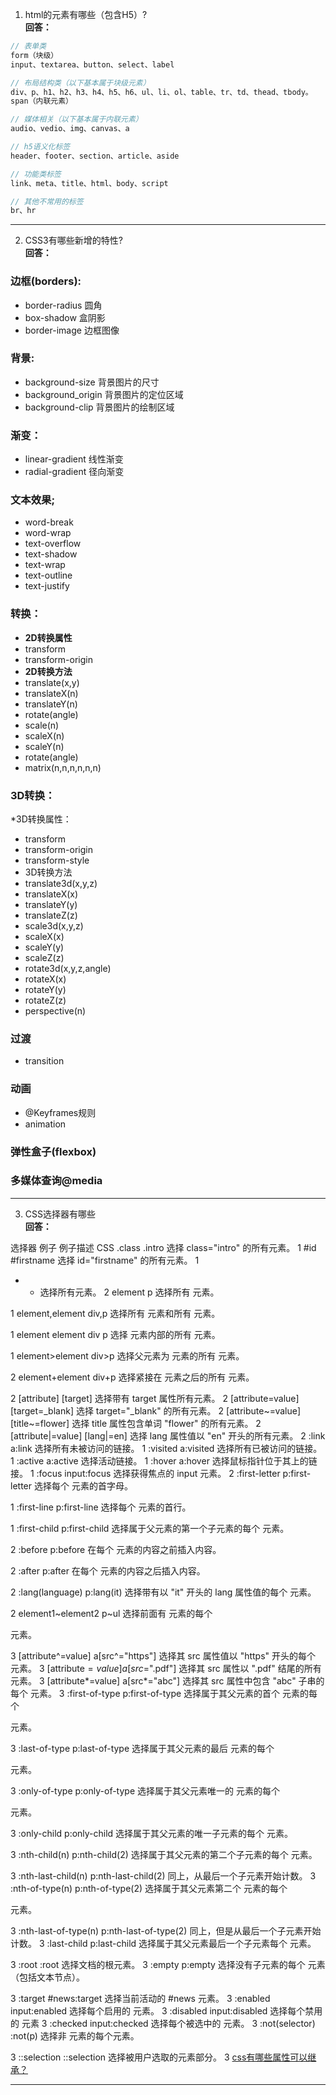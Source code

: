 1. html的元素有哪些（包含H5）?<br/>
**回答：**
```js
// 表单类
form（块级）
input、textarea、button、select、label

// 布局结构类（以下基本属于块级元素）
div、p、h1、h2、h3、h4、h5、h6、ul、li、ol、table、tr、td、thead、tbody。
span（内联元素）

// 媒体相关（以下基本属于内联元素）
audio、vedio、img、canvas、a

// h5语义化标签
header、footer、section、article、aside

// 功能类标签
link、meta、title、html、body、script

// 其他不常用的标签
br、hr
```

---

2. CSS3有哪些新增的特性?<br/>
**回答：**
### 边框(borders):
* border-radius 圆角
* box-shadow  盒阴影
* border-image 边框图像

### 背景:
* background-size 背景图片的尺寸
* background_origin 背景图片的定位区域
* background-clip 背景图片的绘制区域

### 渐变：
* linear-gradient 线性渐变
* radial-gradient 径向渐变

### 文本效果;
* word-break
* word-wrap
* text-overflow
* text-shadow
* text-wrap
* text-outline
* text-justify

### 转换：
* **2D转换属性**
* transform
* transform-origin
* **2D转换方法**
* translate(x,y)
* translateX(n)
* translateY(n)
* rotate(angle)
* scale(n)
* scaleX(n)
* scaleY(n)
* rotate(angle)
* matrix(n,n,n,n,n,n)

### 3D转换：
*3D转换属性：

* transform
* transform-origin
* transform-style
* 3D转换方法
* translate3d(x,y,z)
* translateX(x)
* translateY(y)
* translateZ(z)
* scale3d(x,y,z)
* scaleX(x)
* scaleY(y)
* scaleZ(z)
* rotate3d(x,y,z,angle)
* rotateX(x)
* rotateY(y)
* rotateZ(z)
* perspective(n)

### 过渡
* transition

### 动画
* @Keyframes规则
* animation

### 弹性盒子(flexbox)
### 多媒体查询@media

---

3. CSS选择器有哪些<br/>
**回答：**

选择器	例子	例子描述	CSS
.class	.intro	选择 class="intro" 的所有元素。	1
#id	#firstname	选择 id="firstname" 的所有元素。	1
*	*	选择所有元素。	2
element	p	选择所有
元素。

1
element,element	div,p	选择所有
元素和所有
元素。

1
element element	div p	选择
元素内部的所有
元素。

1
element>element	div>p	选择父元素为
元素的所有
元素。

2
element+element	div+p	选择紧接在
元素之后的所有
元素。

2
[attribute]	[target]	选择带有 target 属性所有元素。	2
[attribute=value]	[target=_blank]	选择 target="_blank" 的所有元素。	2
[attribute~=value]	[title~=flower]	选择 title 属性包含单词 "flower" 的所有元素。	2
[attribute|=value]	[lang|=en]	选择 lang 属性值以 "en" 开头的所有元素。	2
:link	a:link	选择所有未被访问的链接。	1
:visited	a:visited	选择所有已被访问的链接。	1
:active	a:active	选择活动链接。	1
:hover	a:hover	选择鼠标指针位于其上的链接。	1
:focus	input:focus	选择获得焦点的 input 元素。	2
:first-letter	p:first-letter	选择每个
元素的首字母。

1
:first-line	p:first-line	选择每个
元素的首行。

1
:first-child	p:first-child	选择属于父元素的第一个子元素的每个
元素。

2
:before	p:before	在每个
元素的内容之前插入内容。

2
:after	p:after	在每个
元素的内容之后插入内容。

2
:lang(language)	p:lang(it)	选择带有以 "it" 开头的 lang 属性值的每个
元素。

2
element1~element2	p~ul	选择前面有
元素的每个

元素。

3
[attribute^=value]	a[src^="https"]	选择其 src 属性值以 "https" 开头的每个 元素。	3
[attribute$=value]	a[src$=".pdf"]	选择其 src 属性以 ".pdf" 结尾的所有 元素。	3
[attribute*=value]	a[src*="abc"]	选择其 src 属性中包含 "abc" 子串的每个 元素。	3
:first-of-type	p:first-of-type	选择属于其父元素的首个
元素的每个

元素。

3
:last-of-type	p:last-of-type	选择属于其父元素的最后
元素的每个

元素。

3
:only-of-type	p:only-of-type	选择属于其父元素唯一的
元素的每个

元素。

3
:only-child	p:only-child	选择属于其父元素的唯一子元素的每个
元素。

3
:nth-child(n)	p:nth-child(2)	选择属于其父元素的第二个子元素的每个
元素。

3
:nth-last-child(n)	p:nth-last-child(2)	同上，从最后一个子元素开始计数。	3
:nth-of-type(n)	p:nth-of-type(2)	选择属于其父元素第二个
元素的每个

元素。

3
:nth-last-of-type(n)	p:nth-last-of-type(2)	同上，但是从最后一个子元素开始计数。	3
:last-child	p:last-child	选择属于其父元素最后一个子元素每个
元素。

3
:root	:root	选择文档的根元素。	3
:empty	p:empty	选择没有子元素的每个
元素（包括文本节点）。

3
:target	#news:target	选择当前活动的 #news 元素。	3
:enabled	input:enabled	选择每个启用的 元素。	3
:disabled	input:disabled	选择每个禁用的 元素	3
:checked	input:checked	选择每个被选中的 元素。	3
:not(selector)	:not(p)	选择非
元素的每个元素。

3
::selection	::selection	选择被用户选取的元素部分。	3
[css有哪些属性可以继承？](https://www.jianshu.com/p/fbfc6c751e34)

---
